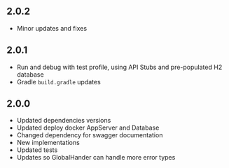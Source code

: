 ## 2.0.2

* Minor updates and fixes

## 2.0.1

* Run and debug with test profile, using API Stubs and pre-populated H2 database
* Gradle `build.gradle` updates

## 2.0.0

* Updated dependencies versions
* Updated deploy docker AppServer and Database
* Changed dependency for swagger documentation
* New implementations
* Updated tests
* Updates so GlobalHander can handle more error types
